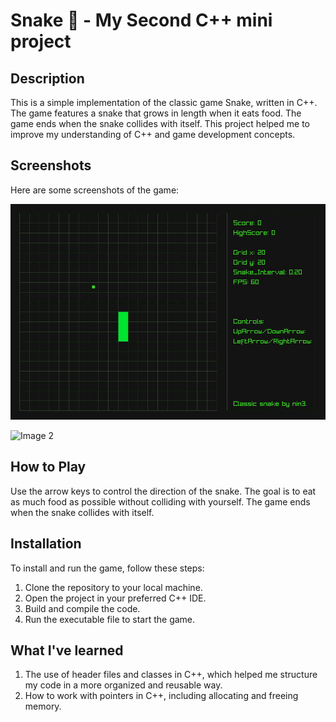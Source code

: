 # Snake 🐍 - My Second C++ mini project

## Description

This is a simple implementation of the classic game Snake, written in C++. The game features a snake that grows in length when it eats food. The game ends when the snake collides with itself. This project helped me to improve my understanding of C++ and game development concepts.

## Screenshots

Here are some screenshots of the game:

![Image 1](./Screenshots/1.JPG)

![Image 2](./Screenshots/GIF.gif)

## How to Play

Use the arrow keys to control the direction of the snake. The goal is to eat as much food as possible without colliding with yourself. The game ends when the snake collides with itself.

## Installation

To install and run the game, follow these steps:

1. Clone the repository to your local machine.
2. Open the project in your preferred C++ IDE.
3. Build and compile the code.
4. Run the executable file to start the game.

## What I've learned

1. The use of header files and classes in C++, which helped me structure my code in a more organized and reusable way.
2. How to work with pointers in C++, including allocating and freeing memory.
